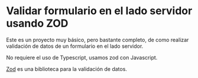 # Validar formulario en el lado servidor usando ZOD


Este es un proyecto muy básico, pero bastante completo, de como realizar validación de datos de un formulario en el lado servidor.

No requiere el uso de Typescript, usamos zod con Javascript.

[Zod](https://zod.dev/) es una biblioteca para la validación de datos.